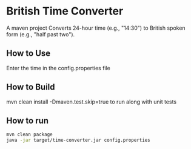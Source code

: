 # British Time Converter

A maven project Converts 24-hour time (e.g., "14:30") to British spoken form (e.g., "half past two").

## How to Use
Enter the time in the config.properties file

## How to Build
mvn clean install -Dmaven.test.skip=true
to run along with unit tests

## How to run
```bash
mvn clean package
java -jar target/time-converter.jar config.properties
